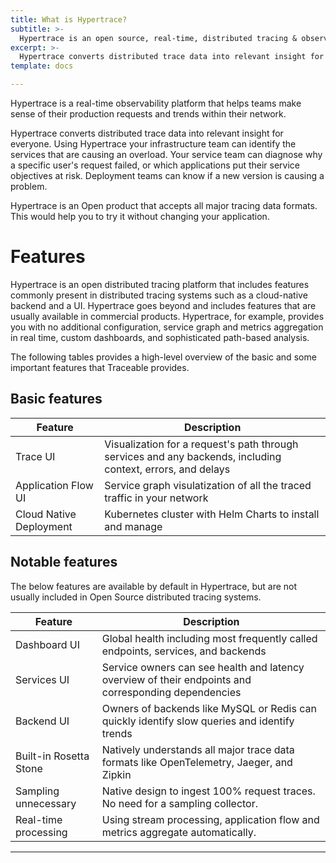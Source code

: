 ```yaml
---
title: What is Hypertrace?
subtitle: >-
  Hypertrace is an open source, real-time, distributed tracing & observability platform
excerpt: >-
  Hypertrace converts distributed trace data into relevant insight for everyone. Infrastructure teams can identify which services are causing overload. Service teams can diagnose why a specific user's request failed, or which applications put their service objectives at risk. Deployment teams can know if a new version is causing a problem.
template: docs

---
```

Hypertrace is a real-time observability platform that helps teams make sense of
their production requests and trends within their network.

Hypertrace converts distributed trace data into relevant insight for everyone.
Using Hypertrace your infrastructure team can identify the services that are causing an overload. Your service
team can diagnose why a specific user's request failed, or which applications
put their service objectives at risk. Deployment teams can know if a new
version is causing a problem.

Hypertrace is an Open product that accepts all major tracing data formats. This would help you to try it without changing your application.


# Features

Hypertrace is an open distributed tracing platform that includes features commonly present in distributed tracing systems such as a cloud-native backend and a UI. Hypertrace goes beyond and 
includes features that are usually available in commercial products. Hypertrace, for example, provides you with no additional configuration, service graph and metrics aggregation in real time, custom dashboards, and sophisticated path-based analysis. 

The following tables provides a high-level overview of the basic and some important features that Traceable provides.

## Basic features

| Feature                 | Description                                                                                          |
| ----------------------- | ---------------------------------------------------------------------------------------------------- |
| Trace UI                | Visualization for a request's path through services and any backends, including context, errors, and delays  |
| Application Flow UI     | Service graph visulatization of all the traced traffic in your network                                     |
| Cloud Native Deployment | Kubernetes cluster with Helm Charts to install and manage                                         |


## Notable features
The below features are available by default in Hypertrace, but are not usually included in Open Source distributed tracing systems.

| Feature                 | Description                                                                                  |
| ----------------------- | -------------------------------------------------------------------------------------------- |
| Dashboard UI            | Global health including most frequently called endpoints, services, and backends              |
| Services UI             | Service owners can see health and latency overview of their endpoints and corresponding dependencies |
| Backend UI              | Owners of backends like MySQL or Redis can quickly identify slow queries and identify trends |
| Built-in Rosetta Stone  | Natively understands all major trace data formats like OpenTelemetry, Jaeger, and Zipkin |
| Sampling unnecessary    | Native design to ingest 100% request traces. No need for a sampling collector.        |
| Real-time processing    | Using stream processing, application flow and metrics aggregate automatically.           |

***

